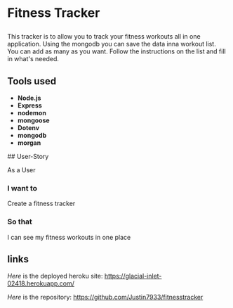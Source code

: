 # Fitness Tracker<p>
This tracker is to allow you to track your fitness workouts all in one application. Using the mongodb you can save the data inna workout list. You can add as many as you want. Follow the instructions on the list and fill in what's needed.<p>
## Tools used 
  <ul>
    <li><strong>Node.js</strong></li>
    <li><strong>Express</strong></li>
    <li><strong>nodemon</strong></li>
    <li><strong>mongoose</strong></li>
    <li><strong>Dotenv</strong></li>
    <li><strong>mongodb</strong></li>
    <li><strong>morgan</strong></li>
</ul><p>
## User-Story <p>
As a User

### I want to
  Create a fitness tracker

### So that 
I can see my fitness workouts in one place

## links 
*Here* is the deployed heroku site: https://glacial-inlet-02418.herokuapp.com/<p>
*Here* is the repository: https://github.com/Justin7933/fitnesstracker<p>
